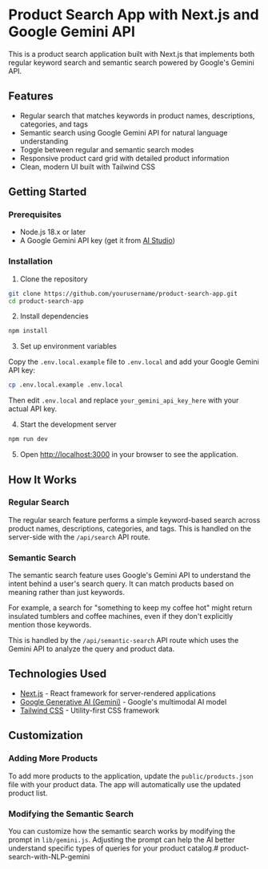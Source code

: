 # Product Search App with Next.js and Google Gemini API

This is a product search application built with Next.js that implements both regular keyword search and semantic search powered by Google's Gemini API.

## Features

- Regular search that matches keywords in product names, descriptions, categories, and tags
- Semantic search using Google Gemini API for natural language understanding
- Toggle between regular and semantic search modes
- Responsive product card grid with detailed product information
- Clean, modern UI built with Tailwind CSS

## Getting Started

### Prerequisites

- Node.js 18.x or later
- A Google Gemini API key (get it from [AI Studio](https://aistudio.google.com/app/apikey))

### Installation

1. Clone the repository

```bash
git clone https://github.com/yourusername/product-search-app.git
cd product-search-app
```

2. Install dependencies

```bash
npm install
```

3. Set up environment variables

Copy the `.env.local.example` file to `.env.local` and add your Google Gemini API key:

```bash
cp .env.local.example .env.local
```

Then edit `.env.local` and replace `your_gemini_api_key_here` with your actual API key.

4. Start the development server

```bash
npm run dev
```

5. Open [http://localhost:3000](http://localhost:3000) in your browser to see the application.

## How It Works

### Regular Search

The regular search feature performs a simple keyword-based search across product names, descriptions, categories, and tags. This is handled on the server-side with the `/api/search` API route.

### Semantic Search

The semantic search feature uses Google's Gemini API to understand the intent behind a user's search query. It can match products based on meaning rather than just keywords.

For example, a search for "something to keep my coffee hot" might return insulated tumblers and coffee machines, even if they don't explicitly mention those keywords.

This is handled by the `/api/semantic-search` API route which uses the Gemini API to analyze the query and product data.

## Technologies Used

- [Next.js](https://nextjs.org/) - React framework for server-rendered applications
- [Google Generative AI (Gemini)](https://ai.google.dev/) - Google's multimodal AI model
- [Tailwind CSS](https://tailwindcss.com/) - Utility-first CSS framework

## Customization

### Adding More Products

To add more products to the application, update the `public/products.json` file with your product data. The app will automatically use the updated product list.

### Modifying the Semantic Search

You can customize how the semantic search works by modifying the prompt in `lib/gemini.js`. Adjusting the prompt can help the AI better understand specific types of queries for your product catalog.# product-search-with-NLP-gemini
